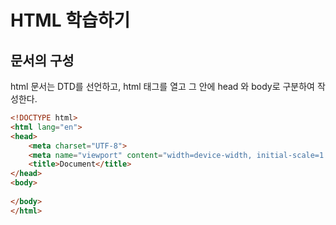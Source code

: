 # HTML 학습하기 

## 문서의 구성

html 문서는 DTD를 선언하고, html 태그를 열고 그 안에 head 와 body로 구분하여 작성한다.

<!-- ```- > backTab -->
```html
<!DOCTYPE html>
<html lang="en">
<head>
    <meta charset="UTF-8">
    <meta name="viewport" content="width=device-width, initial-scale=1.0">
    <title>Document</title>
</head>
<body>
    
</body>
</html>
```